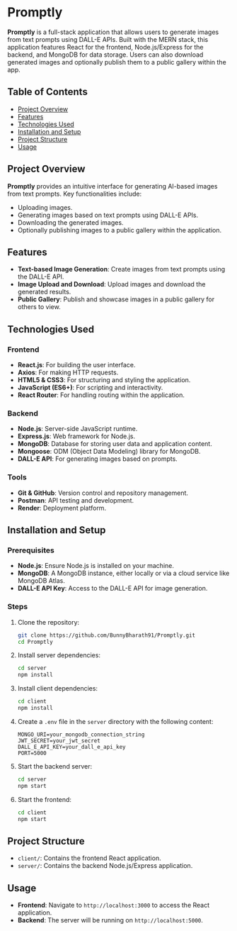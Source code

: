 # Promptly

**Promptly** is a full-stack application that allows users to generate images from text prompts using DALL-E APIs. Built with the MERN stack, this application features React for the frontend, Node.js/Express for the backend, and MongoDB for data storage. Users can also download generated images and optionally publish them to a public gallery within the app.

## Table of Contents

- [Project Overview](#project-overview)
- [Features](#features)
- [Technologies Used](#technologies-used)
- [Installation and Setup](#installation-and-setup)
- [Project Structure](#project-structure)
- [Usage](#usage)

## Project Overview

**Promptly** provides an intuitive interface for generating AI-based images from text prompts. Key functionalities include:
- Uploading images.
- Generating images based on text prompts using DALL-E APIs.
- Downloading the generated images.
- Optionally publishing images to a public gallery within the application.

## Features

- **Text-based Image Generation**: Create images from text prompts using the DALL-E API.
- **Image Upload and Download**: Upload images and download the generated results.
- **Public Gallery**: Publish and showcase images in a public gallery for others to view.

## Technologies Used

### Frontend
- **React.js**: For building the user interface.
- **Axios**: For making HTTP requests.
- **HTML5 & CSS3**: For structuring and styling the application.
- **JavaScript (ES6+)**: For scripting and interactivity.
- **React Router**: For handling routing within the application.

### Backend
- **Node.js**: Server-side JavaScript runtime.
- **Express.js**: Web framework for Node.js.
- **MongoDB**: Database for storing user data and application content.
- **Mongoose**: ODM (Object Data Modeling) library for MongoDB.
- **DALL-E API**: For generating images based on prompts.

### Tools
- **Git & GitHub**: Version control and repository management.
- **Postman**: API testing and development.
- **Render**: Deployment platform.

## Installation and Setup

### Prerequisites

- **Node.js**: Ensure Node.js is installed on your machine.
- **MongoDB**: A MongoDB instance, either locally or via a cloud service like MongoDB Atlas.
- **DALL-E API Key**: Access to the DALL-E API for image generation.

### Steps

1. Clone the repository:

    ```bash
    git clone https://github.com/BunnyBharath91/Promptly.git
    cd Promptly
    ```

2. Install server dependencies:

    ```bash
    cd server
    npm install
    ```

3. Install client dependencies:

    ```bash
    cd client
    npm install
    ```

4. Create a `.env` file in the `server` directory with the following content:

    ```plaintext
    MONGO_URI=your_mongodb_connection_string
    JWT_SECRET=your_jwt_secret
    DALL_E_API_KEY=your_dall_e_api_key
    PORT=5000
    ```

5. Start the backend server:

    ```bash
    cd server
    npm start
    ```

6. Start the frontend:

    ```bash
    cd client
    npm start
    ```

## Project Structure

- `client/`: Contains the frontend React application.
- `server/`: Contains the backend Node.js/Express application.

## Usage

- **Frontend**: Navigate to `http://localhost:3000` to access the React application.
- **Backend**: The server will be running on `http://localhost:5000`.
